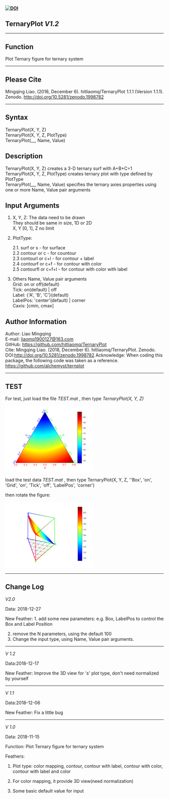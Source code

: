 #### [![DOI](https://zenodo.org/badge/160682550.svg)](https://zenodo.org/badge/latestdoi/160682550)

## TernaryPlot *V1.2*

***

## Function

 Plot Ternary figure for ternary system

---

## Please Cite

Mingqing Liao. (2018, December 6). hitliaomq/TernaryPlot 1.1.1 (Version 1.1.1). Zenodo. http://doi.org/10.5281/zenodo.1998782

***

## Syntax

TernaryPlot(X, Y, Z)  
TernaryPlot(X, Y, Z, PlotType)  
TernaryPlot(__, Name, Value)    

## Description

TernaryPlot(X, Y, Z) creates a 3-D ternary surf with A+B+C=1   
TernaryPlot(X, Y, Z, PlotType) creates ternary plot with type defined by PlotType  
TernaryPlot(__, Name, Value) specifies the ternary axies properties using one or more Name, Value pair arguments  

## Input Arguments
1. X, Y, Z: The data need to be drawn  
   ​                They should be same in size, 1D or 2D  
   ​                X, Y [0, 1], Z no limit  

2. PlotType: 

   2.1. surf or s - for surface  
   2.2  contour or c - for countour  
   2.3  contourl or c+l - for contour + label  
   2.4  contourf or c+f - for contour with color  
   2.5  contourfl or c+f+l - for contour with color with label  

3. Others Name, Value pair arguments  
      Grid: on or off(default)  
      Tick: on(default) | off  
      Label: {'A', 'B', 'C'}(default)  
      LabelPos: 'center'(default) | corner  
      Caxis: [cmin, cmax]  

## Author Information
Author: Liao Mingqing  
E-mail: liaomq1900127@163.com  
GitHub: https://github.com/hitliaomq/TernaryPlot  
Cite: Mingqing Liao. (2018, December 6). hitliaomq/TernaryPlot. Zenodo. DOI:http://doi.org/10.5281/zenodo.1998782       Acknowledge: When coding this package, the following code was taken as a reference. https://github.com/alchemyst/ternplot   

***

## TEST

For test, just load the file *TEST.mat* , then type *TernaryPlot(X, Y, Z)*

<img src="https://github.com/hitliaomq/TernaryPlot/blob/master/TEST/TEST.png" width="280" height="210"></img>

load the test data *TEST.mat* , then type TernaryPlot(X, Y, Z, ''Box', 'on', 'Grid', 'on', 'Tick', 'off', 'LabelPos', 'corner')

then rotate the figure:

<img src="https://github.com/hitliaomq/TernaryPlot/blob/master/TEST/TernaryPlot3D.png" width="280" height="210"></img>

---

## Change Log

*V2.0*

Data: 2018-12-27

New Feather: 1. add some new parameters: e.g. Box, LabelPos to control the Box and Label Position

2. remove the N parameters, using the default 100
3. Change the input type, using Name, Value pair arguments.

---

*V 1.2*

Data:2018-12-17

New Feather: Improve the 3D view for 's'  plot type, don't need normalized by yourself

---------------------------------------------------------------------------------------------------------------------

*V 1.1*

Data:2018-12-06

New Feather: Fix a little bug

----------------------------------------------------------------------------------

*V 1.0*

Data: 2018-11-15

Function: Plot Ternary figure for ternary system

Feathers:

1. Plot type: color mapping, contour, contour with label, contour with color, contour with label and color

2. For color mapping, it provide 3D view(need normalization)

3. Some basic default value for input




